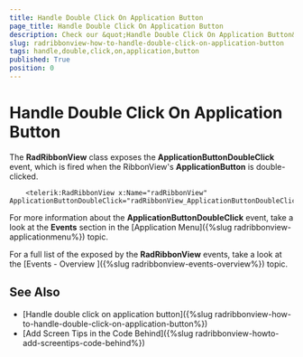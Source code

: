```yaml
---
title: Handle Double Click On Application Button
page_title: Handle Double Click On Application Button
description: Check our &quot;Handle Double Click On Application Button&quot; documentation article for the RadRibbonView {{ site.framework_name }} control.
slug: radribbonview-how-to-handle-double-click-on-application-button
tags: handle,double,click,on,application,button
published: True
position: 0
---
```


# Handle Double Click On Application Button

The __RadRibbonView__ class exposes the __ApplicationButtonDoubleClick__ event, which is fired when the RibbonView's __ApplicationButton__ is double-clicked.



```XAML
    <telerik:RadRibbonView x:Name="radRibbonView" ApplicationButtonDoubleClick="radRibbonView_ApplicationButtonDoubleClick">
```

For more information about the __ApplicationButtonDoubleClick__ event, take a look at the __Events__ section in the [Application Menu]({%slug radribbonview-applicationmenu%}) topic.		

For a full list of the exposed by the __RadRibbonView__ events, take a look at the [Events - Overview ]({%slug radribbonview-events-overview%}) topic.		

## See Also
 * [Handle double click on application button]({%slug radribbonview-how-to-handle-double-click-on-application-button%})
 * [Add Screen Tips in the Code Behind]({%slug radribbonview-howto-add-screentips-code-behind%})